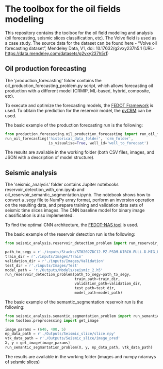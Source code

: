 # The toolbox for the oil fields modeling

This repository contains the toolbox for the oil field modeling and analysis (oil forecasting, seismic slices classification, etc). The Volve field is used as a case study.
The source data for the dataset can be found here -  “Volve oil forecasting dataset”, Mendeley Data, V1, doi: 10.17632/g2vxy237h5.1 
(URL-https://data.mendeley.com/datasets/g2vxy237h5/1)

## Oil production forecasting

The 'production_forecasting' folder contains the oil_production_forecasting_problem.py script, which allows forecasting oil production with a different model (CRMIP, ML-based, hybrid, composite, etc).

To execute and optimize the forecasting models, the [FEDOT Framework](https://github.com/nccr-itmo/FEDOT) is used. To obtain the prediction for the reservoir model, the [pyCRM](https://github.com/frank1010111/pyCRM) can be used.

The basic example of the production forecasting run is the following:

```python
from production_forecasting.oil_production_forecasting import run_oil_forecasting
run_oil_forecasting('historical_data_folder', 'crm_folder',
                    is_visualise=True, well_id='well_to_forecast')
```

The results are available in the working folder (both CSV files, images, and JSON with a description of model structure). 


## Seismic analysis
The 'seismic_analysis' folder contains Jupiter notebooks reservoir_detection_with_cnn.ipynb and oil_reservoir_semantic_segmentation.ipynb. The notebook shows how to convert a .segy file to NumPy array format, perform an inversion operation on the resulting data,  and prepare training and validation data sets of seismic time slices images. 
The CNN baseline model for binary image classification is also implemented.

To find the optimal CNN architecture, the [FEDOT-NAS tool](https://github.com/ITMO-NSS-team/nas-fedot) is used.

The basic example of the reservoir detection run is the following:

```python
from seismic_analysis.reservoir_detection_problem import run_reservoir_detection_problem

path_to_segy = r'./inputs/Stacks/ST0202ZDC12-PZ-PSDM-KIRCH-FULL-D.MIG_FIN.POST_STACK.3D.JS-017534.segy'
train_dir = r'./inputs/Images/Train'
validation_dir = r'./inputs/Images/Validation'
test_dir = r'./inputs/Images/Test'
model_path = 'r./Outputs/Models/seismic_2.h5'
run_reservoir_detection_problem(path_to_segy=path_to_segy,
                                train_path=train_dir,
                                validation_path=validation_dir,
                                test_path=test_dir,
                                model_path=model_path)
```
The basic example of the semantic_segmentation reservoir run is the following:

```python
from seismic_analysis.semantic_segmentation_problem import run_semantic_segmantation_problem
from toolbox.preprocessing import get_image

image_params = (640, 400, 5)
np_data_path = r'./Outputs/Seismic_slice/slice.npy'
vtk_data_path = r'./Outputs/Seismic_slice/image_pred'
X, y = get_image(image_params)
run_semantic_segmantation_problem(X, y, np_data_path, vtk_data_path)
```

The results are available in the working folder (images and numpy ndarrays of seismic slices)

